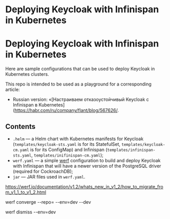 # Deploying Keycloak with Infinispan in Kubernetes
# Deploying Keycloak with Infinispan in Kubernetes

Here are sample configurations that can be used to deploy Keycloak in Kubernetes clusters.

This repo is intended to be used as a playground for a corresponding article:

* Russian version: «[Настраиваем отказоустойчивый Keycloak с Infinispan в Kubernetes](https://habr.com/ru/company/flant/blog/567626/.

## Contents

* `.helm` — a Helm chart with Kubernetes manifests for Keycloak (`templates/keycloak-sts.yaml`
  is for its StatefulSet, `templates/keycloak-cm.yaml` is for its ConfigMap) and Infinispan
  (`templates/infinispan-sts.yaml`, `templates/inifinispan-cm.yaml`);
* `werf.yaml` — a simple [werf](https://werf.io/) configuration to build and deploy Keycloak
  with Infinispan that will have a newer version of the PostgreSQL driver
  (required for CockroachDB);
* `jar` — JAR files used in `werf.yaml`.

https://werf.io/documentation/v1.2/whats_new_in_v1_2/how_to_migrate_from_v1_1_to_v1_2.html

werf converge --repo=<repo> --env=dev --dev

werf dismiss --env=dev

